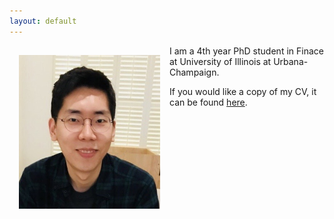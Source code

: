 ```yaml
---
layout: default
---
```

<img style="width=209px;height=375px;float:left;padding:15px;"
src="/images/photo2.png" alt="" width="226" height="246">

I am a 4th year PhD student in Finace at University of Illinois at Urbana-Champaign.

If you would like a copy of my CV, it can be found [here](/McGee_CV.pdf).
